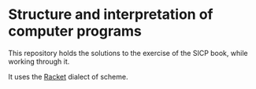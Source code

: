 # Structure and interpretation of computer programs

This repository holds the solutions to the exercise of the SICP
book, while working through it.

It uses the [Racket](http://racket-lang.org/) dialect of scheme.
